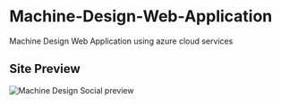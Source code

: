 # Machine-Design-Web-Application
Machine Design Web Application using azure cloud services

## Site Preview
![Machine Design Social preview](https://user-images.githubusercontent.com/88229260/147375162-d2cd0615-6eb9-455b-b341-ff48da9fd421.jpg)

